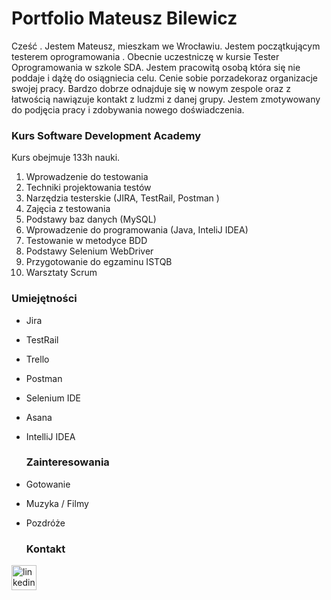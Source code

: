 # Portfolio Mateusz Bilewicz
Cześć . Jestem Mateusz, mieszkam we Wrocławiu. Jestem początkującym testerem oprogramowania . Obecnie uczestniczę w kursie Tester Oprogramowania w szkole SDA. Jestem pracowitą osobą która się nie poddaje i dążę do osiągniecia celu. Cenie sobie porzadekoraz organizacje swojej pracy. Bardzo dobrze odnajduje się w nowym zespole oraz z łatwością nawiązuje kontakt z ludzmi z danej grupy. Jestem zmotywowany do podjęcia pracy i zdobywania nowego doświadczenia.


  ### Kurs Software Development Academy 
Kurs obejmuje 133h nauki.
1.	Wprowadzenie do testowania
2.  Techniki projektowania testów	
3.	Narzędzia testerskie (JIRA, TestRail, Postman )
4.	Zajęcia z testowania
5.	Podstawy baz danych (MySQL)
6.	Wprowadzenie do programowania (Java, InteliJ IDEA)
7.	Testowanie w metodyce BDD	
8.	Podstawy Selenium WebDriver
9.	Przygotowanie do egzaminu ISTQB	
10.	Warsztaty Scrum


   ### Umiejętności
* Jira
* TestRail
* Trello
* Postman
* Selenium IDE
* Asana
* IntelliJ IDEA


  
   ### Zainteresowania
* Gotowanie                                                                                                                                                         
* Muzyka / Filmy
* Pozdróże


  ### Kontakt
[<img src='https://cdn.jsdelivr.net/npm/simple-icons@3.0.1/icons/linkedin.svg' alt='linkedin' height='40'>](https://www.linkedin.com/in/mateuszbilewicz/)  



 
  

